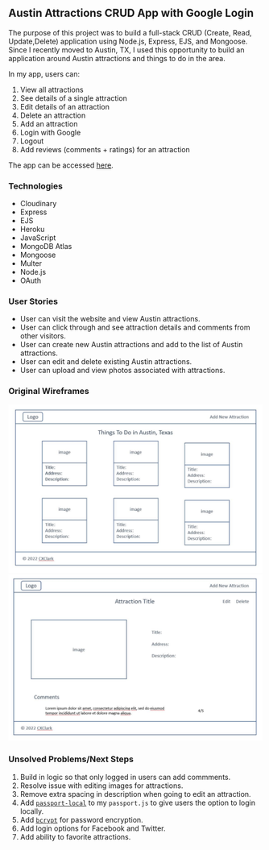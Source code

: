 ## Austin Attractions CRUD App with Google Login
The purpose of this project was to build a full-stack CRUD (Create, Read, Update,Delete) application using Node.js, Express, EJS, and Mongoose. Since I recently moved to Austin, TX, I used this opportunity to build an application around Austin attractions and things to do in the area.

In my app, users can:

1. View all attractions
1. See details of a single attraction
1. Edit details of an attraction
1. Delete an attraction
1. Add an attraction
1. Login with Google
1. Logout
1. Add reviews (comments + ratings) for an attraction

The app can be accessed [here](https://austin-attractions.herokuapp.com/).

### Technologies
* Cloudinary
* Express
* EJS
* Heroku
* JavaScript
* MongoDB Atlas
* Mongoose
* Multer
* Node.js
* OAuth

### User Stories
- User can visit the website and view Austin attractions.
- User can click through and see attraction details and comments from other visitors.
- User can create new Austin attractions and add to the list of Austin attractions.
- User can edit and delete existing Austin attractions.
- User can upload and view photos associated with attractions.

### Original Wireframes
![1_index](./public/assets/wireframes/1_index.JPG)
![2_show](./public/assets/wireframes/2_show.JPG)

### Unsolved Problems/Next Steps
1. Build in logic so that only logged in users can add commments.
1. Resolve issue with editing images for attractions.
1. Remove extra spacing in description when going to edit an attraction.
1. Add [`passport-local`](https://www.passportjs.org/packages/passport-local/) to my `passport.js` to give users the option to login locally.
1. Add [`bcrypt`](https://www.npmjs.com/package/bcrypt) for password encryption.
1. Add login options for Facebook and Twitter.
1. Add ability to favorite attractions.
